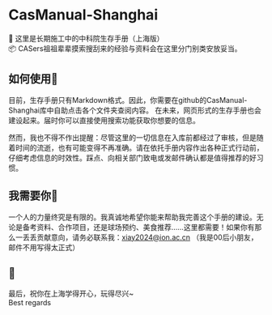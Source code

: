 # CasManual-Shanghai
🚧 这里是长期施工中的中科院生存手册（上海版）  
📦 CASers祖祖辈辈摸索搜刮来的经验与资料会在这里分门别类安放妥当。  

## 如何使用📑
目前，生存手册只有Markdown格式。因此，你需要在github的CasManual-Shanghai库中自助点击各个文件夹查阅内容。
在未来，网页形式的生存手册也会建设起来。届时你可以直接使用搜索功能获取你想要的信息。  

然而，我也不得不作出提醒：尽管这里的一切信息在入库前都经过了审核，但是随着时间的流逝，也有可能变得不再准确。请在依托手册内容作出各种正式行动前，仔细考虑信息的时效性。踩点、向相关部门致电或发邮件确认都是值得推荐的好习惯。

## 我需要你💪
一个人的力量终究是有限的。我真诚地希望你能来帮助我完善这个手册的建设。无论是备考资料、合作项目，还是球场预约、美食推荐……这里都需要！如果你有那么一丢丢贡献意向，请务必联系我：xiay2024@ion.ac.cn （我是00后小朋友，邮件不用写得太正式）

## 🌙
最后，祝你在上海学得开心，玩得尽兴~  
Best regards
